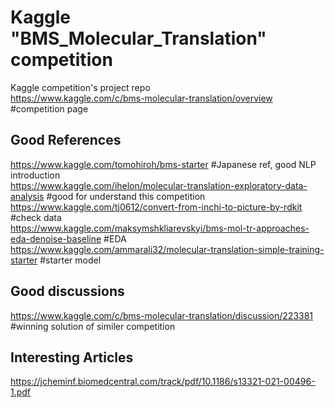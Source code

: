 # Kaggle "BMS_Molecular_Translation" competition
Kaggle competition's project repo  
https://www.kaggle.com/c/bms-molecular-translation/overview #competition page  
  
## Good References  
https://www.kaggle.com/tomohiroh/bms-starter #Japanese ref, good NLP introduction  
https://www.kaggle.com/ihelon/molecular-translation-exploratory-data-analysis #good for understand this competition  
https://www.kaggle.com/tj0612/convert-from-inchi-to-picture-by-rdkit #check data  
https://www.kaggle.com/maksymshkliarevskyi/bms-mol-tr-approaches-eda-denoise-baseline #EDA  
https://www.kaggle.com/ammarali32/molecular-translation-simple-training-starter #starter model  

## Good discussions  
https://www.kaggle.com/c/bms-molecular-translation/discussion/223381 #winning solution of similer competition  

## Interesting Articles  
https://jcheminf.biomedcentral.com/track/pdf/10.1186/s13321-021-00496-1.pdf